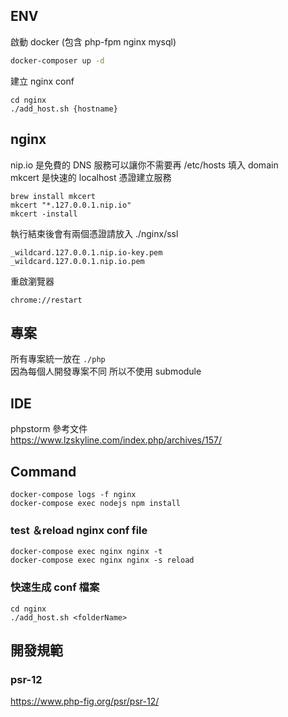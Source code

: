 
## ENV  
啟動 docker (包含 php-fpm nginx mysql)
```sh
docker-composer up -d 
```

建立 nginx conf
```
cd nginx
./add_host.sh {hostname}
```

## nginx
nip.io 是免費的 DNS 服務可以讓你不需要再 /etc/hosts 填入 domain  
mkcert 是快速的 localhost 憑證建立服務  
```
brew install mkcert
mkcert "*.127.0.0.1.nip.io"
mkcert -install
```
執行結束後會有兩個憑證請放入 ./nginx/ssl
```
_wildcard.127.0.0.1.nip.io-key.pem
_wildcard.127.0.0.1.nip.io.pem
```

重啟瀏覽器
```
chrome://restart
```

## 專案  
所有專案統一放在 `./php`  
因為每個人開發專案不同 所以不使用 submodule  


## IDE
phpstorm 參考文件  
https://www.lzskyline.com/index.php/archives/157/  

## Command  
`docker-compose logs -f nginx`  
`docker-compose exec nodejs npm install` 
### test ＆reload nginx conf file
```
docker-compose exec nginx nginx -t
docker-compose exec nginx nginx -s reload 
```
### 快速生成 conf 檔案
```
cd nginx
./add_host.sh <folderName> 
```

## 開發規範 
### psr-12
https://www.php-fig.org/psr/psr-12/